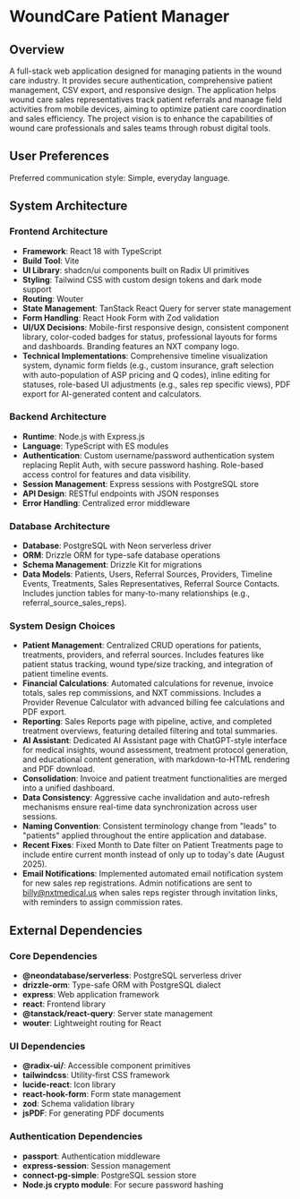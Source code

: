 # WoundCare Patient Manager

## Overview

A full-stack web application designed for managing patients in the wound care industry. It provides secure authentication, comprehensive patient management, CSV export, and responsive design. The application helps wound care sales representatives track patient referrals and manage field activities from mobile devices, aiming to optimize patient care coordination and sales efficiency. The project vision is to enhance the capabilities of wound care professionals and sales teams through robust digital tools.

## User Preferences

Preferred communication style: Simple, everyday language.

## System Architecture

### Frontend Architecture
- **Framework**: React 18 with TypeScript
- **Build Tool**: Vite
- **UI Library**: shadcn/ui components built on Radix UI primitives
- **Styling**: Tailwind CSS with custom design tokens and dark mode support
- **Routing**: Wouter
- **State Management**: TanStack React Query for server state management
- **Form Handling**: React Hook Form with Zod validation
- **UI/UX Decisions**: Mobile-first responsive design, consistent component library, color-coded badges for status, professional layouts for forms and dashboards. Branding features an NXT company logo.
- **Technical Implementations**: Comprehensive timeline visualization system, dynamic form fields (e.g., custom insurance, graft selection with auto-population of ASP pricing and Q codes), inline editing for statuses, role-based UI adjustments (e.g., sales rep specific views), PDF export for AI-generated content and calculators.

### Backend Architecture
- **Runtime**: Node.js with Express.js
- **Language**: TypeScript with ES modules
- **Authentication**: Custom username/password authentication system replacing Replit Auth, with secure password hashing. Role-based access control for features and data visibility.
- **Session Management**: Express sessions with PostgreSQL store
- **API Design**: RESTful endpoints with JSON responses
- **Error Handling**: Centralized error middleware

### Database Architecture
- **Database**: PostgreSQL with Neon serverless driver
- **ORM**: Drizzle ORM for type-safe database operations
- **Schema Management**: Drizzle Kit for migrations
- **Data Models**: Patients, Users, Referral Sources, Providers, Timeline Events, Treatments, Sales Representatives, Referral Source Contacts. Includes junction tables for many-to-many relationships (e.g., referral_source_sales_reps).

### System Design Choices
- **Patient Management**: Centralized CRUD operations for patients, treatments, providers, and referral sources. Includes features like patient status tracking, wound type/size tracking, and integration of patient timeline events.
- **Financial Calculations**: Automated calculations for revenue, invoice totals, sales rep commissions, and NXT commissions. Includes a Provider Revenue Calculator with advanced billing fee calculations and PDF export.
- **Reporting**: Sales Reports page with pipeline, active, and completed treatment overviews, featuring detailed filtering and total summaries.
- **AI Assistant**: Dedicated AI Assistant page with ChatGPT-style interface for medical insights, wound assessment, treatment protocol generation, and educational content generation, with markdown-to-HTML rendering and PDF download.
- **Consolidation**: Invoice and patient treatment functionalities are merged into a unified dashboard.
- **Data Consistency**: Aggressive cache invalidation and auto-refresh mechanisms ensure real-time data synchronization across user sessions.
- **Naming Convention**: Consistent terminology change from "leads" to "patients" applied throughout the entire application and database.
- **Recent Fixes**: Fixed Month to Date filter on Patient Treatments page to include entire current month instead of only up to today's date (August 2025).
- **Email Notifications**: Implemented automated email notification system for new sales rep registrations. Admin notifications are sent to billy@nxtmedical.us when sales reps register through invitation links, with reminders to assign commission rates.

## External Dependencies

### Core Dependencies
- **@neondatabase/serverless**: PostgreSQL serverless driver
- **drizzle-orm**: Type-safe ORM with PostgreSQL dialect
- **express**: Web application framework
- **react**: Frontend library
- **@tanstack/react-query**: Server state management
- **wouter**: Lightweight routing for React

### UI Dependencies
- **@radix-ui/**: Accessible component primitives
- **tailwindcss**: Utility-first CSS framework
- **lucide-react**: Icon library
- **react-hook-form**: Form state management
- **zod**: Schema validation library
- **jsPDF**: For generating PDF documents

### Authentication Dependencies
- **passport**: Authentication middleware
- **express-session**: Session management
- **connect-pg-simple**: PostgreSQL session store
- **Node.js crypto module**: For secure password hashing